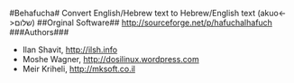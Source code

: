 #Behafucha#
Convert English/Hebrew text to Hebrew/English text (akuo<->שלום)
##Orginal Software##
http://sourceforge.net/p/hafuchalhafuch
###Authors###
* Ilan Shavit, http://ilsh.info
* Moshe Wagner, http://dosilinux.wordpress.com
* Meir Kriheli, http://mksoft.co.il
